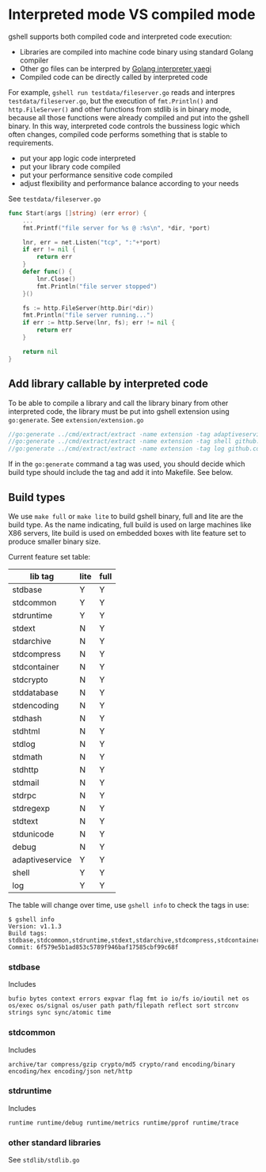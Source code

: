 # Interpreted mode VS compiled mode

gshell supports both compiled code and interpreted code execution:

- Libraries are compiled into machine code binary using standard Golang compiler
- Other go files can be interpred by [Golang interpreter yaegi](https://github.com/traefik/yaegi)
- Compiled code can be directly called by interpreted code

For example, `gshell run testdata/fileserver.go` reads and interpres `testdata/fileserver.go`, but
the execution of `fmt.Println()` and `http.FileServer()` and other functions from stdlib is in binary
mode, because all those functions were already compiled and put into the gshell binary. In this way,
interpreted code controls the bussiness logic which often changes, compiled code performs something
that is stable to requirements.

- put your app logic code interpreted
- put your library code compiled
- put your performance sensitive code compiled
- adjust flexibility and performance balance according to your needs

See `testdata/fileserver.go`

```go
func Start(args []string) (err error) {
	...
	fmt.Printf("file server for %s @ :%s\n", *dir, *port)

	lnr, err = net.Listen("tcp", ":"+*port)
	if err != nil {
		return err
	}
	defer func() {
		lnr.Close()
		fmt.Println("file server stopped")
	}()

	fs := http.FileServer(http.Dir(*dir))
	fmt.Println("file server running...")
	if err := http.Serve(lnr, fs); err != nil {
		return err
	}

	return nil
}
```

## Add library callable by interpreted code

To be able to compile a library and call the library binary from other interpreted code, the
library must be put into gshell extension using `go:generate`.
See `extension/extension.go`

```go
//go:generate ../cmd/extract/extract -name extension -tag adaptiveservice github.com/godevsig/adaptiveservice
//go:generate ../cmd/extract/extract -name extension -tag shell github.com/godevsig/grepo/lib-sys/shell
//go:generate ../cmd/extract/extract -name extension -tag log github.com/godevsig/grepo/lib-sys/log
```

If in the `go:generate` command a tag was used, you should decide which build type should include the tag
and add it into Makefile.
See below.

## Build types

We use `make full` or `make lite` to build gshell binary, full and lite are the build type. As the name
indicating, full build is used on large machines like X86 servers, lite build is used on embedded boxes
with lite feature set to produce smaller binary size.

Current feature set table:

| lib tag         | lite | full |
| --------------- | ---- | ---- |
| stdbase         | Y    | Y    |
| stdcommon       | Y    | Y    |
| stdruntime      | Y    | Y    |
| stdext          | N    | Y    |
| stdarchive      | N    | Y    |
| stdcompress     | N    | Y    |
| stdcontainer    | N    | Y    |
| stdcrypto       | N    | Y    |
| stddatabase     | N    | Y    |
| stdencoding     | N    | Y    |
| stdhash         | N    | Y    |
| stdhtml         | N    | Y    |
| stdlog          | N    | Y    |
| stdmath         | N    | Y    |
| stdhttp         | N    | Y    |
| stdmail         | N    | Y    |
| stdrpc          | N    | Y    |
| stdregexp       | N    | Y    |
| stdtext         | N    | Y    |
| stdunicode      | N    | Y    |
| debug           | N    | Y    |
| adaptiveservice | Y    | Y    |
| shell           | Y    | Y    |
| log             | Y    | Y    |

The table will change over time, use `gshell info` to check the tags in use:

```
$ gshell info
Version: v1.1.3
Build tags: stdbase,stdcommon,stdruntime,stdext,stdarchive,stdcompress,stdcontainer,stdcrypto,stddatabase,stdencoding,stdhash,stdhtml,stdlog,stdmath,stdhttp,stdmail,stdrpc,stdregexp,stdtext,stdunicode,debug,adaptiveservice,shell,log
Commit: 6f579e5b1ad853c5789f946baf17585cbf99c68f
```

### stdbase

Includes

```
bufio bytes context errors expvar flag fmt io io/fs io/ioutil net os os/exec os/signal os/user path path/filepath reflect sort strconv strings sync sync/atomic time
```

### stdcommon

Includes

```
archive/tar compress/gzip crypto/md5 crypto/rand encoding/binary encoding/hex encoding/json net/http
```

### stdruntime

Includes

```
runtime runtime/debug runtime/metrics runtime/pprof runtime/trace
```

### other standard libraries

See `stdlib/stdlib.go`
